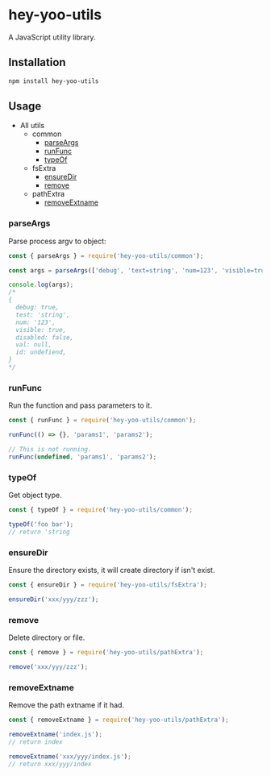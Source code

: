 # hey-yoo-utils

A JavaScript utility library.

## Installation

```bash
npm install hey-yoo-utils
```

## Usage

- All utils
  - common
    - [parseArgs](#parseArgs)
    - [runFunc](#runFunc)
    - [typeOf](#typeOf)
  - fsExtra
    - [ensureDir](#ensureDir)
    - [remove](#remove)
  - pathExtra
    - [removeExtname](#removeExtname)

### parseArgs

Parse process argv to object:

```javascript
const { parseArgs } = require('hey-yoo-utils/common');

const args = parseArgs(['debug', 'text=string', 'num=123', 'visible=true', 'disabled=false', 'val=null', 'id=undefined']);

console.log(args);
/*
{
  debug: true,
  test: 'string',
  num: '123',
  visible: true,
  disabled: false,
  val: null,
  id: undefiend,
}
*/
```

### runFunc

Run the function and pass parameters to it.

```javascript
const { runFunc } = require('hey-yoo-utils/common');

runFunc(() => {}, 'params1', 'params2');

// This is not running.
runFunc(undefined, 'params1', 'params2');
```

### typeOf

Get object type.

```javascript
const { typeOf } = require('hey-yoo-utils/common');

typeOf('foo bar');
// return 'string
```

### ensureDir

Ensure the directory exists, it will create directory if isn't exist.

```javascript
const { ensureDir } = require('hey-yoo-utils/fsExtra');

ensureDir('xxx/yyy/zzz');
```

### remove

Delete directory or file.

```javascript
const { remove } = require('hey-yoo-utils/pathExtra');

remove('xxx/yyy/zzz');
```

### removeExtname

Remove the path extname if it had.

```javascript
const { removeExtname } = require('hey-yoo-utils/pathExtra');

removeExtname('index.js');
// return index

removeExtname('xxx/yyy/index.js');
// return xxx/yyy/index
```
